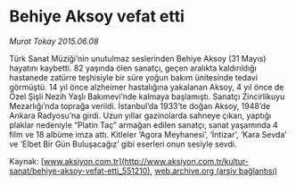# Behiye Aksoy vefat etti

*Murat Tokay 2015.06.08*

<div class="pNewsDetailMainContent ctx_content" itemprop="articleBody">
 <p>
  Türk Sanat Müziği’nin unutulmaz seslerinden Behiye Aksoy (31 Mayıs) hayatını kaybetti. 82 yaşında ölen sanatçı, geçen aralıkta kaldırıldığı hastanede zatürre teşhisiyle bir süre yoğun bakım ünitesinde tedavi görmüştü. 14 yıl önce alzheimer hastalığına yakalanan Aksoy, 4 yıl önce de Özel Şişli Nezih Yaşlı Bakımevi’nde kalmaya başlamıştı. Sanatçı Zincirlikuyu Mezarlığı’nda toprağa verildi. İstanbul’da 1933’te doğan Aksoy, 1948’de Ankara Radyosu’na girdi. Uzun yıllar gazinolarda sahneye çıkan, yaptığı plaklar nedeniyle “Platin Taç” armağan edilen sanatçı, sanat yaşamında 4 film ve 18 albüme imza attı. Kitleler ‘Agora Meyhanesi’, ‘İntizar’, ‘Kara Sevda’ ve ‘Elbet Bir Gün Buluşacağız’ gibi eserleri onun sesiyle sevdi.
 </p>
</div>


Kaynak: [www.aksiyon.com.tr](http://www.aksiyon.com.tr/kultur-sanat/behiye-aksoy-vefat-etti_551210), [web.archive.org (arşiv bağlantısı)](http://web.archive.org/web/20151220095524/http://www.aksiyon.com.tr/kultur-sanat/behiye-aksoy-vefat-etti_551210)
